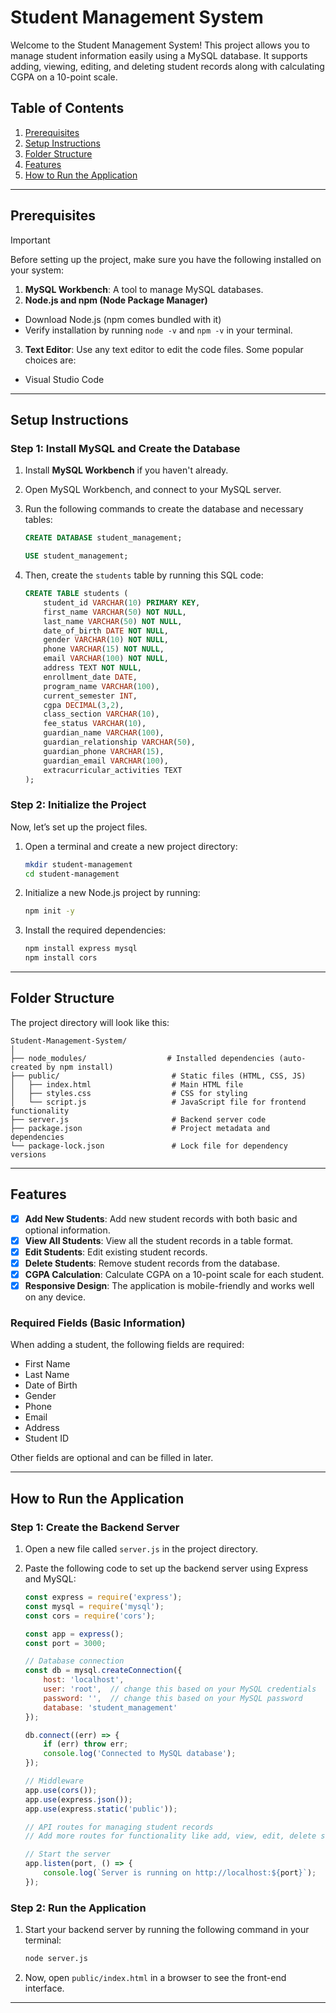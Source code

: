 # Student Management System

Welcome to the Student Management System! This project allows you to manage student information easily using a MySQL database. It supports adding, viewing, editing, and deleting student records along with calculating CGPA on a 10-point scale.

## Table of Contents
1. [Prerequisites](#prerequisites)
2. [Setup Instructions](#setup-instructions)
3. [Folder Structure](#folder-structure)
4. [Features](#features)
5. [How to Run the Application](#how-to-run-the-application)

---

## Prerequisites

> [!IMPORTANT]
> Before setting up the project, make sure you have the following installed on your system:
> 1. **MySQL Workbench**: A tool to manage MySQL databases. 
> 2. **Node.js and npm (Node Package Manager)**
>   - Download Node.js (npm comes bundled with it) 
>   - Verify installation by running `node -v` and `npm -v` in your terminal.
> 3. **Text Editor**: Use any text editor to edit the code files. Some popular choices are:
>   - Visual Studio Code

---

## Setup Instructions

### Step 1: Install MySQL and Create the Database

1. Install **MySQL Workbench** if you haven't already.
2. Open MySQL Workbench, and connect to your MySQL server.
3. Run the following commands to create the database and necessary tables:

   ```sql
   CREATE DATABASE student_management;
   ```
   ```sql
   USE student_management;
   ```

4. Then, create the `students` table by running this SQL code:

   ```sql
   CREATE TABLE students (
       student_id VARCHAR(10) PRIMARY KEY,
       first_name VARCHAR(50) NOT NULL,
       last_name VARCHAR(50) NOT NULL,
       date_of_birth DATE NOT NULL,
       gender VARCHAR(10) NOT NULL,
       phone VARCHAR(15) NOT NULL,
       email VARCHAR(100) NOT NULL,
       address TEXT NOT NULL,
       enrollment_date DATE,
       program_name VARCHAR(100),
       current_semester INT,
       cgpa DECIMAL(3,2),
       class_section VARCHAR(10),
       fee_status VARCHAR(10),
       guardian_name VARCHAR(100),
       guardian_relationship VARCHAR(50),
       guardian_phone VARCHAR(15),
       guardian_email VARCHAR(100),
       extracurricular_activities TEXT
   );
   ```

### Step 2: Initialize the Project

Now, let’s set up the project files.

1. Open a terminal and create a new project directory:

   ```bash
   mkdir student-management
   cd student-management
   ```

2. Initialize a new Node.js project by running:

   ```bash
   npm init -y
   ```

3. Install the required dependencies:

   ```bash
   npm install express mysql
   npm install cors
   ```

---

## Folder Structure

The project directory will look like this:

```
Student-Management-System/
│
├── node_modules/                  # Installed dependencies (auto-created by npm install)
├── public/                         # Static files (HTML, CSS, JS)
│   ├── index.html                  # Main HTML file
│   ├── styles.css                  # CSS for styling
│   └── script.js                   # JavaScript file for frontend functionality
├── server.js                       # Backend server code
├── package.json                    # Project metadata and dependencies
└── package-lock.json               # Lock file for dependency versions
```

---

## Features

- [x] **Add New Students**: Add new student records with both basic and optional information.
- [x] **View All Students**: View all the student records in a table format.
- [x] **Edit Students**: Edit existing student records.
- [x] **Delete Students**: Remove student records from the database.
- [x] **CGPA Calculation**: Calculate CGPA on a 10-point scale for each student.
- [x] **Responsive Design**: The application is mobile-friendly and works well on any device.

### Required Fields (Basic Information)

When adding a student, the following fields are required:
- First Name
- Last Name
- Date of Birth
- Gender
- Phone
- Email
- Address
- Student ID

Other fields are optional and can be filled in later.

---

## How to Run the Application

### Step 1: Create the Backend Server

1. Open a new file called `server.js` in the project directory.
2. Paste the following code to set up the backend server using Express and MySQL:

   ```js
   const express = require('express');
   const mysql = require('mysql');
   const cors = require('cors');

   const app = express();
   const port = 3000;

   // Database connection
   const db = mysql.createConnection({
       host: 'localhost',
       user: 'root',  // change this based on your MySQL credentials
       password: '',  // change this based on your MySQL password
       database: 'student_management'
   });

   db.connect((err) => {
       if (err) throw err;
       console.log('Connected to MySQL database');
   });

   // Middleware
   app.use(cors());
   app.use(express.json());
   app.use(express.static('public'));

   // API routes for managing student records
   // Add more routes for functionality like add, view, edit, delete students.

   // Start the server
   app.listen(port, () => {
       console.log(`Server is running on http://localhost:${port}`);
   });
   ```

### Step 2: Run the Application

1. Start your backend server by running the following command in your terminal:

   ```bash
   node server.js
   ```

2. Now, open `public/index.html` in a browser to see the front-end interface.

---

